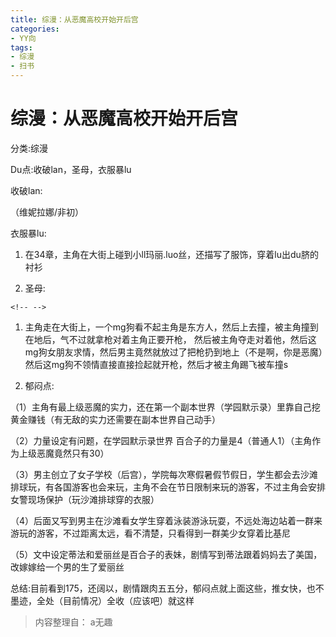 ```yaml
---
title: 综漫：从恶魔高校开始开后宫
categories:
- YY向
tags:
- 综漫
- 扫书
---
```

# 综漫：从恶魔高校开始开后宫
分类:综漫

Du点:收破lan，圣母，衣服暴lu

收破lan:

（维妮拉娜/非初）

衣服暴lu:

1.  在34章，主角在大街上碰到小ll玛丽.luo丝，还描写了服饰，穿着lu出du脐的衬衫

2.  圣母:

```{=html}
<!-- -->
```
1.  主角走在大街上，一个mg狗看不起主角是东方人，然后上去撞，被主角撞到在地后，气不过就拿枪对着主角正要开枪，
    然后被主角夺走对着他，然后这mg狗女朋友求情，然后男主竟然就放过了把枪扔到地上（不是啊，你是恶魔）然后这mg狗不领情直接直接捡起就开枪，然后才被主角踢飞被车撞s

2.  郁闷点:

（1）主角有最上级恶魔的实力，还在第一个副本世界（学园默示录）里靠自己挖黄金赚钱（有无敌的实力还需要在副本世界自己动手）

（2）力量设定有问题，在学园默示录世界
百合子的力量是4（普通人1）（主角作为上级恶魔竟然只有30）

（3）男主创立了女子学校（后宫），学院每次寒假暑假节假日，学生都会去沙滩排球玩，有各国游客也会来玩，主角不会在节日限制来玩的游客，不过主角会安排女警现场保护（玩沙滩排球穿的衣服）

（4）后面又写到男主在沙滩看女学生穿着泳装游泳玩耍，不远处海边站着一群来游玩的游客，不过距离太远，看不清楚，只看得到一群美少女穿着比基尼

（5）文中设定蒂法和爱丽丝是百合子的表妹，剧情写到蒂法跟着妈妈去了美国，改嫁嫁给一个男的生了爱丽丝

总结:目前看到175，还阔以，剧情跟肉五五分，郁闷点就上面这些，推女快，也不墨迹，全处（目前情况）全收（应该吧）就这样


> 内容整理自： a无趣